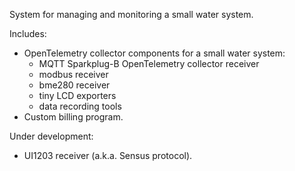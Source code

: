 System for managing and monitoring a small water system.

Includes:
- OpenTelemetry collector components for a small water system:
  - MQTT Sparkplug-B OpenTelemetry collector receiver
  - modbus receiver
  - bme280 receiver
  - tiny LCD exporters
  - data recording tools
- Custom billing program.

Under development:
- UI1203 receiver (a.k.a. Sensus protocol).
